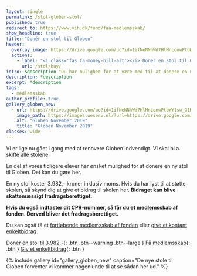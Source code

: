 ```yaml
---
layout: single
permalink: /stot-globen-stol/
published: true
redirect_to: https://www.vih.dk/fond/faa-medlemsskab/
show_headline: true
title: "Donér en stol til Globen"
header:
  overlay_image: https://drive.google.com/uc?id=1ifNeNNhWd7HlMnLonwPtbWY1sw_G1HOh
  actions:
    - label: "<i class='fas fa-money-bill-alt'></i> Doner en stol til Globen"
      url: /stol/buy/
intro: &description "Du har mulighed for at være med til at donere en ny stol til Globen. Lige nu renoverer vi Globen indvendigt, og vi skal have købt 180 nye stole."
description: *description
excerpt: *description
tags:
  - medlemsskab
author_profile: true
gallery_globen_new:
  - url: https://drive.google.com/uc?id=1ifNeNNhWd7HlMnLonwPtbWY1sw_G1HOh
    image_path: https://images.weserv.nl/?url=https://drive.google.com/uc?id=1ifNeNNhWd7HlMnLonwPtbWY1sw_G1HOh&w=400
    alt: "Globen November 2019"
    title: "Globen November 2019"
classes: wide
---
```


Vi er lige nu gået i gang med at renovere Globen indvendigt. Vi skal bl.a. skifte alle stolene.

En del af vores tidligere elever har ønsket mulighed for at donere en ny stol til Globen. Det kan du gøre her.

En ny stol koster 3.982,- kroner inklusiv moms. Hvis du har lyst til at støtte skolen, så skynd dig at give et bidrag til skolen her. **Bidraget kan blive skattemæssigt fradragsberettiget.**

**Hvis du også indtaster dit CPR-nummer, så får du et medlemsskab af fonden. Derved bliver det fradragsberettiget.**

Du kan også få et [fortløbende medlemsskab af fonden](/medlem/) eller [give et kontant enkeltbidrag](/bidrag/).

[Donér en stol til 3.982,-](/stol/buy/){: .btn .btn--warning .btn--large } [Få medlemsskab](/medlem/buy/){: .btn } [Giv et enkeltbidrag](/bidrag/buy/){: .btn }

{% include gallery id="gallery_globen_new" caption="De nye stole til Globen forventer vi kommer nogenlunde til at se sådan her ud." %}
